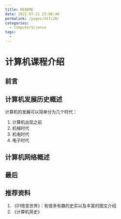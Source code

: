 ```yaml
---
title: README
date: 2022-07-21 23:06:40
permalink: /pages/41fc20/
categories:
  - ComputerScience
tags:
  - 
---
```

# 计算机课程介绍

## 前言


## 计算机发展历史概述
计算机的发展可以简单分为几个时代：
1. 计算机出现之前
2. 机械时代
3. 机电时代
4. 电子时代


## 计算机网络概述


## 最后


## 推荐资料
1. 《01改变世界》：有很多有趣的史实以及丰富的图文介绍
2. 《计算机简史》
